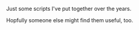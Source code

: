 Just some scripts I've put together over the years.

Hopfully someone else might find them useful, too.
